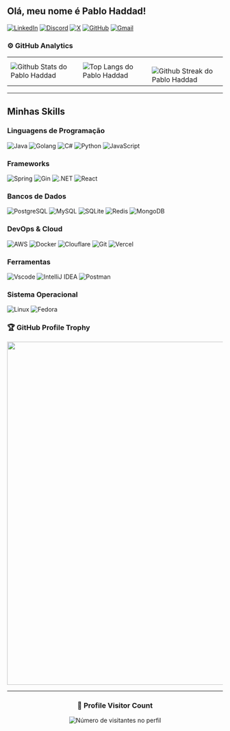 ## Olá, meu nome é Pablo Haddad!
[![LinkedIn](https://img.shields.io/badge/LinkedIn-0077B5?style=for-the-badge&logo=linkedin&logoColor=white)](https://www.linkedin.com/in/pablohaddad/)
[![Discord](https://img.shields.io/badge/Discord-7289DA?style=for-the-badge&logo=discord&logoColor=white)](https://discord.com/channels/@pablitohaddad/)
[![X](https://img.shields.io/badge/X-000?style=for-the-badge&logo=x)](https://x.com/@devhaddad)
[![GitHub](https://img.shields.io/badge/GitHub-100000?style=for-the-badge&logo=github&logoColor=white)](https://github.com/pablitohaddad)
[![Gmail](https://img.shields.io/badge/Gmail-333333?style=for-the-badge&logo=gmail&logoColor=red)](mailto:pablohaddad73@gmail.com)

### ⚙️ GitHub Analytics

<table>
  <tr>
    <td>
      <img
        align="left"
        src="https://github-readme-stats.vercel.app/api?username=pablitohaddad&theme=dark&hide_border=false&include_all_commits=true"
        alt="Github Stats do Pablo Haddad"
      />
    </td>
    <td>
      <img
        align="left"
        src="https://github-readme-stats.vercel.app/api/top-langs/?username=pablitohaddad&theme=dark&hide_border=false&include_all_commits=true&count_private=true&layout=compact"
        alt="Top Langs do Pablo Haddad"
      />
    </td>
    <td>
      <br />
      <img
        align="left"
        src="https://github-readme-streak-stats.herokuapp.com/?user=pablitohaddad&theme=dark&hide_border=false"
        alt="Github Streak do Pablo Haddad"
      />
    </td>
  </tr>
</table>

---

## Minhas Skills

### Linguagens de Programação
![Java](https://img.shields.io/badge/java-%23ED8B00.svg?style=for-the-badge&logo=openjdk&logoColor=white)
![Golang](https://img.shields.io/badge/Go-00ADD8?style=for-the-badge&logo=go&logoColor=white)
![C#](https://img.shields.io/badge/C%23-239120?style=for-the-badge&logo=c-sharp&logoColor=white)
![Python](https://img.shields.io/badge/python-3670A0?style=for-the-badge&logo=python&logoColor=ffdd54)
![JavaScript](https://img.shields.io/badge/JavaScript-F7DF1E?style=for-the-badge&logo=javascript&logoColor=black)

### Frameworks
![Spring](https://img.shields.io/badge/spring-%236DB33F.svg?style=for-the-badge&logo=spring&logoColor=white)
![Gin](https://img.shields.io/badge/Gin-00ADD8?style=for-the-badge&logo=gin&logoColor=white)
![.NET](https://img.shields.io/badge/.NET-5C2D91?style=for-the-badge&logo=.net&logoColor=white)
![React](https://img.shields.io/badge/React-20232A?style=for-the-badge&logo=react&logoColor=61DAFB)

### Bancos de Dados
![PostgreSQL](https://img.shields.io/badge/PostgreSQL-000?style=for-the-badge&logo=postgresql)
![MySQL](https://img.shields.io/badge/MySQL-00000F?style=for-the-badge&logo=mysql&logoColor=white)
![SQLite](https://img.shields.io/badge/SQLite-000?style=for-the-badge&logo=sqlite&logoColor=07405E)
![Redis](https://img.shields.io/badge/redis-%23DD0031.svg?style=for-the-badge&logo=redis&logoColor=white)
![MongoDB](https://img.shields.io/badge/MongoDB-%234ea94b.svg?style=for-the-badge&logo=mongodb&logoColor=white)

### DevOps & Cloud
![AWS](https://img.shields.io/badge/AWS-000.svg?style=for-the-badge&logo=amazon-aws&logoColor=white)
![Docker](https://img.shields.io/badge/-Docker-333333?style=for-the-badge&logo=docker&logoColor=2496ED)
![Clouflare](https://img.shields.io/badge/Cloudflare-F38020?style=for-the-badge&logo=Cloudflare&logoColor=white)
![Git](https://img.shields.io/badge/GIT-E44C30?style=for-the-badge&logo=git&logoColor=white)
![Vercel](https://img.shields.io/badge/vercel-%23000000.svg?style=for-the-badge&logo=vercel&logoColor=white)

### Ferramentas
![Vscode](https://img.shields.io/badge/Vscode-007ACC?style=for-the-badge&logo=visual-studio-code&logoColor=white)
![IntelliJ IDEA](https://img.shields.io/badge/-IntelliJ%20IDEA-333333?style=for-the-badge&logo=intellij-idea&logoColor=000000)
![Postman](https://img.shields.io/badge/Postman-FF6C37.svg?style=for-the-badge&logo=Postman&logoColor=white)

### Sistema Operacional
![Linux](https://img.shields.io/badge/Linux-000?style=for-the-badge&logo=linux&logoColor=FCC624)
![Fedora](https://img.shields.io/badge/Fedora-294172?style=for-the-badge&logo=fedora&logoColor=white)

### 🏆 GitHub Profile Trophy

<p align="center">
  <a
    href="https://github.com/ryo-ma/github-profile-trophy"
    title="Repositório de troféus"
  >
    <img
      width="800"
      src="https://github-profile-trophy.vercel.app/?username=pablitohaddad&column=8&theme=darkhub&no-frame=true&no-bg=true"
    />
  </a>
</p>

---

<div align="center">
  <h3><b>📍 Profile Visitor Count</b></h3>
</div>

<p align="center">
  <img
    src="https://profile-counter.glitch.me/pablitohaddad/count.svg"
    alt="Número de visitantes no perfil"
  />
</p>
